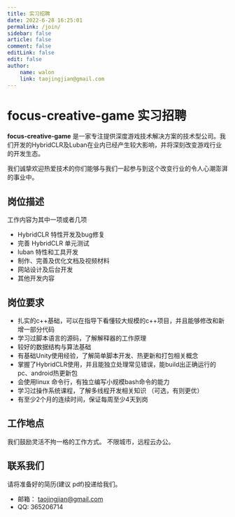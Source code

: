 ```yaml
---
title: 实习招聘
date: 2022-6-28 16:25:01
permalink: /join/
sidebar: false
article: false
comment: false
editLink: false
edit: false
author:
    name: walon
    link: taojingjian@gmail.com
---
```


# focus-creative-game 实习招聘

**focus-creative-game** 是一家专注提供深度游戏技术解决方案的技术型公司。我们开发的HybridCLR及Luban在业内已经产生较大影响，并将深刻改变游戏行业的开发生态。

我们诚挚欢迎热爱技术的你们能够与我们一起参与到这个改变行业的令人心潮澎湃的事业中。

## 岗位描述

工作内容为其中一项或者几项

- HybridCLR 特性开发及bug修复
- 完善 HybridCLR 单元测试
- luban 特性和工具开发
- 制作、完善及优化文档及视频材料
- 网站设计及后台开发
- 其他开发内容

## 岗位要求

- 扎实的c++基础，可以在指导下看懂较大规模的c++项目，并且能够修改和新增一部分代码
- 学习过脚本语言的源码，了解解释器的工作原理
- 较好的数据结构与算法基础
- 有基础Unity使用经验，了解简单脚本开发、热更新和打包相关概念
- 掌握了HybridCLR使用，并且能独立处理常见错误，能build出正确运行的pc、android热更新包
- 会使用linux 命令行，有独立编写小规模bash命令的能力
- 学习过操作系统课程，了解多线程开发相关知识 （可选，有则更优）
- 有至少2个月的连续时间，保证每周至少4天到岗

## 工作地点

我们鼓励灵活不拘一格的工作方式。 不限城市，远程云办公。

## 联系我们

请将准备好的简历(建议 pdf)投递给我们。

- 邮箱： taojingjian@gmail.com
- QQ: 365206714
